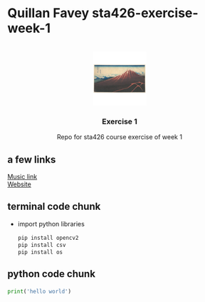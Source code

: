 # Quillan Favey sta426-exercise-week-1
<br />
<div align="center">
  <a href="image.jpg">
    <img src="image.jpg" alt="Logo" width="120" height="120">
  </a>
<h3 align="center">Exercise 1</h3>

  <p align="center">
Repo for sta426 course exercise of week 1 </p>
</div>

## a few links
[Music link](https://www.youtube.com/watch?v=ddVv2FPuOk4)
</br>
[Website](https://2021.igem.org/Team:UNILausanne)

## terminal code chunk


* import python libraries
  ```terminal
  pip install opencv2
  pip install csv
  pip install os
  ```



## python code chunk 

```python
print('hello world')
```



